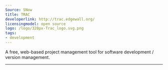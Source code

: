 ```yaml
---
Source: SNow
title: TRAC
developerlink: http://trac.edgewall.org/
licensingmodel: open source
logo: /logo/320px-Trac_logo.svg.png
tags:
- development
---
```

A free, web-based project management tool for software development / version management.

---
